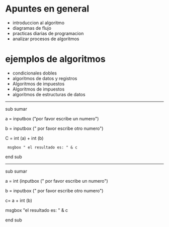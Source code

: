 # Apuntes en general
   + introduccion al algoritmo
   + diagramas de flujo
   + practicas diarias de programacion
   + analizar procesos de algoritmos




# ejemplos de algoritmos
 + condicionales dobles
 + algoritmos de datos y registros
 + Algoritmos de impuestos
 + Algoritmos de impuestos
 + algoritmos de estructuras de datos

 
 ----------------------------------------------
 
 
 sub sumar
 
 
   a = inputbox ("por favor escribe un numero")
   
   b = inputbox (" por favor escribe otro numero")
   
   C = int (a) + int (b)
   
     msgbox " el resultado es: " & c
     
 end sub   
 
 
 -------------------------------------------------
 
 sub sumar 
 
 a = int (inputbox (" por favor escribe un numero")
 
 b = inputbox (" por favor escribe otro numero")
 
   c= a + int (b)
  
  msgbox "el resultado es: " & c
  
  end sub
   
   

 
